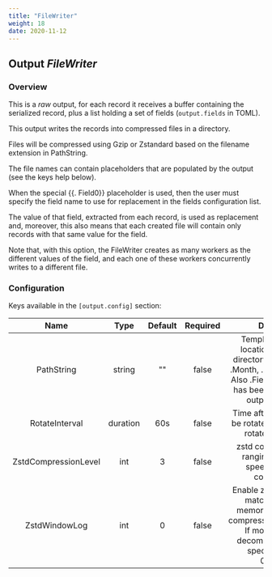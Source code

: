 ```yaml
---
title: "FileWriter"
weight: 18
date: 2020-11-12
---
```

## Output *FileWriter*

### Overview
This is a *raw* output, for each record it receives a buffer containing the serialized record, plus a list holding a set of fields (`output.fields` in TOML).


This output writes the records into compressed files in a directory.

Files will be compressed using Gzip or Zstandard based on the filename extension in PathString.

The file names can contain placeholders that are populated by the output (see the keys help below).

When the special {{.
Field0}} placeholder is used, then the user must specify the field name to
use for replacement in the fields configuration list.

The value of that field, extracted from each record, is used as replacement and, moreover, this
also means that each created file will contain only records with that same value for the field.

Note that, with this option, the FileWriter creates as many workers as the different values
of the field, and each one of these workers concurrently writes to a different file.



### Configuration

Keys available in the `[output.config]` section:

|Name|Type|Default|Required|Description|
|:--:|:--:|:-----:|:------:|:---------:|
| PathString| string| ""| false| Template to describe location of the output directory: supports .Year, .Month, .Day and .Rotation. Also .Field0 if a field name has been specified in the output's fields list.|
| RotateInterval| duration| 60s| false| Time after which data will be rotated. If -1, it will not rotate until the end.|
| ZstdCompressionLevel| int| 3| false| zstd compression level, ranging from 1 (best speed) to 19 (best compression).|
| ZstdWindowLog| int| 0| false| Enable zstd long distance matching. Increase memory usage for both compressor/decompressor. If more than 27 the decompressor requires special treatment. 0:disabled.|

